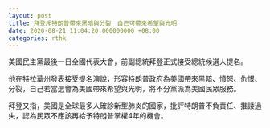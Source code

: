 ```yaml
---
layout: post
title: 拜登斥特朗普帶來黑暗與分裂　自己可帶來希望與光明
date: 2020-08-21 11:04:20.000000000 +08:00
categories: rthk
---
```


美國民主黨最後一日全國代表大會，前副總統拜登正式接受總統候選人提名。

他在特拉華州發表接受提名演說，形容特朗普政府為美國帶來黑暗、憤怒、仇恨、分裂，自己若當選會為美國帶來希望與光明，將不分黨派為美國民眾服務。

拜登又指，美國是全球最多人確診新型肺炎的國家，批評特朗普不負責任、推諉過失，認為民眾不應該再給予特朗普掌權4年的機會。
